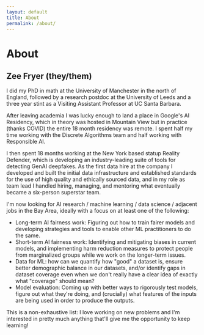 ```yaml
---
layout: default
title: About
permalink: /about/
---
```


# About

##  Zee Fryer (they/them)

I did my PhD in math at the University of Manchester in the north of England, followed by a research postdoc at the University of Leeds and a three year stint as a Visiting Assistant Professor at UC Santa Barbara. 

After leaving academia I was lucky enough to land a place in Google's AI Residency, which in theory was hosted in Mountain View but in practice (thanks COVID) the entire 18 month residency was remote. I spent half my time working with the Discrete Algorithms team and half working with Responsible AI.

I then spent 18 months working at the New York based statup Reality Defender, which is developing an industry-leading suite of tools for detecting GenAI deepfakes. As the first data hire at the company I developed and built the initial data infrastructure and established standards for the use of high quality and ethically sourced data, and in my role as team lead I handled hiring, managing, and mentoring what eventually became a six-person superstar team.

I'm now looking for AI research / machine learning / data science / adjacent jobs in the Bay Area, ideally with a focus on at least one of the following:

- Long-term AI fairness work: Figuring out how to train fairer models and developing strategies and tools to enable other ML practitioners to do the same.
- Short-term AI fairness work: Identifying and mitigating biases in current models, and implementing harm reduction measures to protect people from marginalized groups while we work on the longer-term issues.
- Data for ML: how can we quantify how "good" a dataset is, ensure better demographic balance in our datasets, and/or identify gaps in dataset coverage even when we don't really have a clear idea of exactly what "coverage" should mean?
- Model evaluation: Coming up with better ways to rigorously test models, figure out what they're doing, and (crucially) what features of the inputs are being used in order to produce the outputs.

This is a non-exhaustive list: I love working on new problems and I'm interested in pretty much anything that'll give me the opportunity to keep learning!